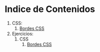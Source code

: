 # Indice de Contenidos

1. CSS:
    1. [Bordes CSS](css/bordes_css.md)
2. Ejercicios:
    1. CSS
        1. [Bordes CSS](ejercicios/bordes_css_01.md)
        
            
